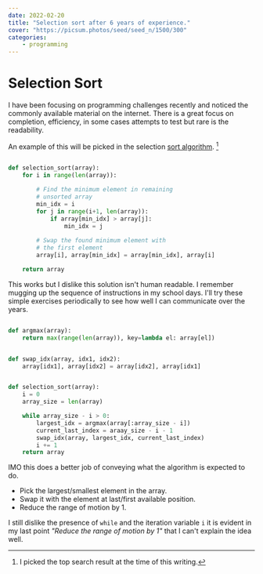 ```yaml
---
date: 2022-02-20
title: "Selection sort after 6 years of experience."
cover: "https://picsum.photos/seed/seed_n/1500/300"
categories:
    - programming
---
```


# Selection Sort

I have been focusing on programming challenges recently and noticed the commonly available material on the internet.
There is a great focus on completion, efficiency, in some cases attempts to test but rare is the readability.

An example of this will be picked in the selection [sort algorithm](https://www.geeksforgeeks.org/selection-sort/). [^source]

```python

def selection_sort(array):
    for i in range(len(array)):
        
        # Find the minimum element in remaining 
        # unsorted array
        min_idx = i
        for j in range(i+1, len(array)):
            if array[min_idx] > array[j]:
                min_idx = j
                
        # Swap the found minimum element with 
        # the first element        
        array[i], array[min_idx] = array[min_idx], array[i]

    return array
```

This works but I dislike this solution isn't human readable. I remember mugging up the sequence of instructions
in my school days. I'll try these simple exercises periodically to see how well I can communicate over the years.

```python

def argmax(array):
    return max(range(len(array)), key=lambda el: array[el])


def swap_idx(array, idx1, idx2):
    array[idx1], array[idx2] = array[idx2], array[idx1]


def selection_sort(array):
    i = 0
    array_size = len(array)

    while array_size - i > 0:
        largest_idx = argmax(array[:array_size - i])
        current_last_index = araay_size - i - 1
        swap_idx(array, largest_idx, current_last_index)
        i += 1
    return array
```

IMO this does a better job of conveying what the algorithm is expected to do.

- Pick the largest/smallest element in the array.
- Swap it with the element at last/first available position.
- Reduce the range of motion by 1.

I still dislike the presence of `while` and the iteration variable `i` it is evident in my last point _"Reduce the range of motion by 1"_
that I can't explain the idea well.

[^source]: I picked the top search result at the time of this writing.